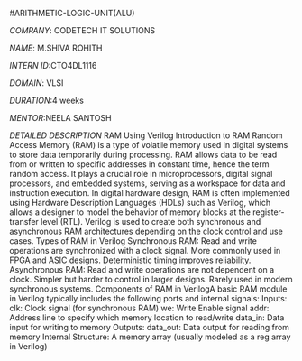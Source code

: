 #ARITHMETIC-LOGIC-UNIT(ALU)

*COMPANY*: CODETECH IT SOLUTIONS

*NAME*: M.SHIVA ROHITH

*INTERN ID*:CTO4DL1116

*DOMAIN*: VLSI

*DURATION*:4 weeks

*MENTOR*:NEELA SANTOSH

*DETAILED DESCRIPTION*
RAM Using Verilog
Introduction to RAM
Random Access Memory (RAM) is a type of volatile memory used in digital systems to store data temporarily during processing. RAM allows data to be read from or written to specific addresses in constant time, hence the term random access. It plays a crucial role in microprocessors, digital signal processors, and embedded systems, serving as a workspace for data and instruction execution.
In digital hardware design, RAM is often implemented using Hardware Description Languages (HDLs) such as Verilog, which allows a designer to model the behavior of memory blocks at the register-transfer level (RTL). Verilog is used to create both synchronous and asynchronous RAM architectures depending on the clock control and use cases.
Types of RAM in Verilog
Synchronous RAM:
Read and write operations are synchronized with a clock signal.
More commonly used in FPGA and ASIC designs.
Deterministic timing improves reliability.
Asynchronous RAM:
Read and write operations are not dependent on a clock.
Simpler but harder to control in larger designs.
Rarely used in modern synchronous systems.
Components of RAM in VerilogA basic RAM module in Verilog typically includes the following ports and internal signals:
Inputs:
clk: Clock signal (for synchronous RAM)
we: Write Enable signal
addr: Address line to specify which memory location to read/write
data_in: Data input for writing to memory
Outputs:
data_out: Data output for reading from memory
Internal Structure:
A memory array (usually modeled as a reg array in Verilog)

